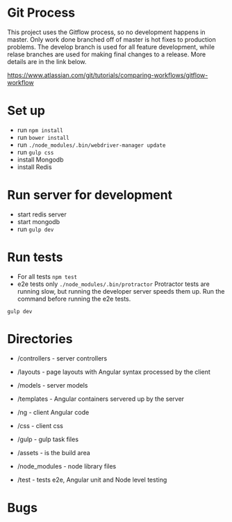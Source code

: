 # Git Process

This project uses the Gitflow process, so no development happens in master.  Only work done branched off of master is
hot fixes to production problems.  The develop branch is used for all feature development, while relase branches are used
for making final changes to a release.  More details are in the link below.

https://www.atlassian.com/git/tutorials/comparing-workflows/gitflow-workflow

# Set up
- run `npm install`
- run `bower install`
- run `./node_modules/.bin/webdriver-manager update`
- run `gulp css`
- install Mongodb
- install Redis

# Run server for development
- start redis server
- start mongodb
- run `gulp dev`

# Run tests
- For all tests `npm test`
- e2e tests only `./node_modules/.bin/protractor`
Protractor tests are running slow, but running the developer server speeds them up.  Run the command before running the e2e tests.
```shell
gulp dev 
```


# Directories

-  /controllers - server controllers
-  /layouts - page layouts with Angular syntax processed by the client
-  /models - server models
-  /templates - Angular containers servered up by the server

-  /ng - client Angular code
-  /css - client css

-  /gulp - gulp task files
-  /assets - is the build area
-  /node_modules - node library files
-  /test - tests e2e, Angular unit and Node level testing

# Bugs